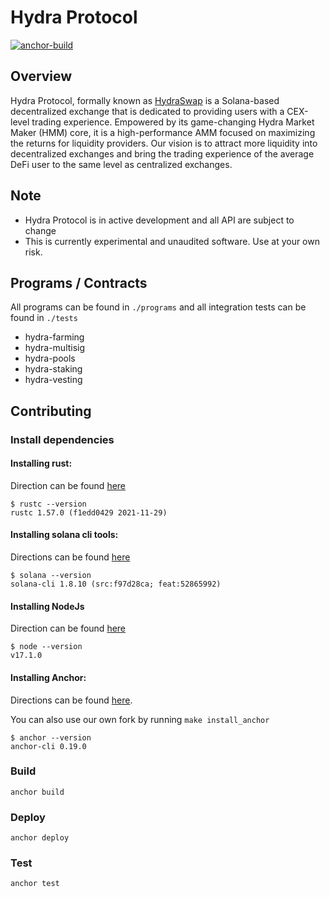 # Hydra Protocol

[![anchor-build](https://github.com/hydraswap-io/hydra-protocol/actions/workflows/anchor-build.yml/badge.svg)](https://github.com/hydraswap-io/hydra-protocol/actions/workflows/anchor-build.yml)

## Overview

Hydra Protocol, formally known as [HydraSwap](https://www.hydraswap.io) is a Solana-based decentralized exchange that is dedicated to providing users with a CEX-level trading experience. Empowered by its game-changing Hydra Market Maker (HMM) core, it is a high-performance AMM focused on maximizing the returns for liquidity providers.
Our vision is to attract more liquidity into decentralized exchanges and bring the trading experience of the average DeFi user to the same level as centralized exchanges.

## Note

* Hydra Protocol is in active development and all API are subject to change
* This is currently experimental and unaudited software. Use at your own risk.

## Programs / Contracts 

All programs can be found in `./programs` and all integration tests can be found in `./tests`

* hydra-farming
* hydra-multisig
* hydra-pools
* hydra-staking
* hydra-vesting

## Contributing

### Install dependencies 

#### Installing rust:

Direction can be found [here](https://www.rust-lang.org/tools/install)

``` 
$ rustc --version 
rustc 1.57.0 (f1edd0429 2021-11-29)
```

#### Installing solana cli tools:

Directions can be found [here](https://docs.solana.com/cli/install-solana-cli-tools)

``` 
$ solana --version
solana-cli 1.8.10 (src:f97d28ca; feat:52865992)
```

#### Installing NodeJs 

Direction can be found [here](https://nodejs.org/en/)

``` 
$ node --version
v17.1.0
```

#### Installing Anchor:

Directions can be found [here](https://project-serum.github.io/anchor/getting-started/installation.html).

You can also use our own fork by running `make install_anchor`
``` 
$ anchor --version
anchor-cli 0.19.0
```

### Build

`anchor build`

### Deploy 

`anchor deploy`

### Test 

`anchor test`
